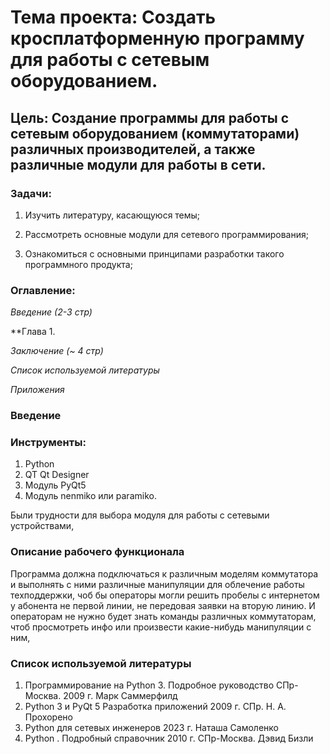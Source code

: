 # **Тема проекта**:  Создать кросплатформенную программу для работы с сетевым оборудованием.
## **Цель**: Создание программы для работы с сетевым оборудованием (коммутаторами) различных производителей, а также различные модули для работы в сети.  

### **Задачи**:   

1. Изучить литературу, касающуюся темы;    

2. Рассмотреть основные модули для сетевого программирования; 

3. Ознакомиться с основными принципами разработки такого программного продукта; 




### **Оглавление**:    

_Введение (2-3 стр)_ 

**Глава 1. 

_Заключение (~ 4 стр)_ 

_Список используемой литературы_ 

_Приложения_

### **Введение**

### **Инструменты**:

1. Python
2. QT Qt Designer
2. Модуль PyQt5
3. Модуль nenmiko или paramiko.

Были трудности для выбора модуля для работы с сетевыми устройствами, 
### Описание рабочего функционала

Программа должна подключаться к различным моделям коммутатора и выполнять 
с ними различные манипуляции для облечение работы техподдержки, чоб бы операторы 
могли решить пробелы с интернетом у абонента не первой линии, не передовая заявки на вторую линию.
И операторам не нужно будет знать команды различных коммутаторам, чтоб просмотреть инфо или 
произвести какие-нибудь манипуляции с ним,

### Список используемой литературы
1. Программирование на Python 3. Подробное руководство СПр-Москва. 2009 г. Марк Саммерфилд
2. Python 3 и PyQt 5 Разработка приложений 2009 г. СПр. Н. А. Прохорено
3. Python для сетевых инженеров 2023 г. Наташа Самоленко
4. Python . Подробный справочник 2010 г. СПр-Москва. Дэвид Бизли
